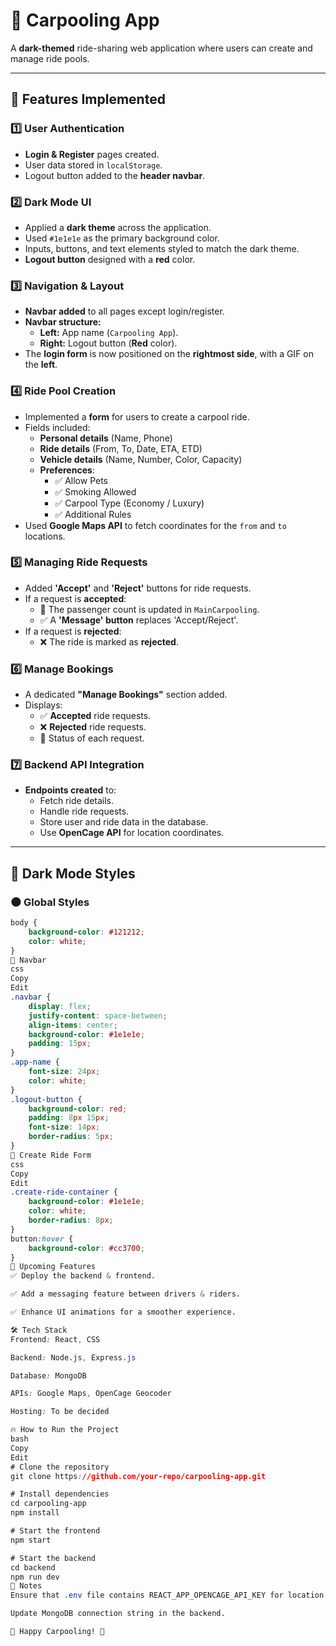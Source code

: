 # 🚗 Carpooling App

A **dark-themed** ride-sharing web application where users can create and manage ride pools.

---

## 🌟 Features Implemented

### 1️⃣ User Authentication
- **Login & Register** pages created.
- User data stored in `localStorage`.
- Logout button added to the **header navbar**.

### 2️⃣ Dark Mode UI
- Applied a **dark theme** across the application.
- Used `#1e1e1e` as the primary background color.
- Inputs, buttons, and text elements styled to match the dark theme.
- **Logout button** designed with a **red** color.

### 3️⃣ Navigation & Layout
- **Navbar added** to all pages except login/register.
- **Navbar structure:**
  - **Left:** App name (`Carpooling App`).
  - **Right:** Logout button (**Red** color).
- The **login form** is now positioned on the **rightmost side**, with a GIF on the **left**.

### 4️⃣ Ride Pool Creation
- Implemented a **form** for users to create a carpool ride.
- Fields included:
  - **Personal details** (Name, Phone)
  - **Ride details** (From, To, Date, ETA, ETD)
  - **Vehicle details** (Name, Number, Color, Capacity)
  - **Preferences**: 
    - ✅ Allow Pets
    - ✅ Smoking Allowed
    - ✅ Carpool Type (Economy / Luxury)
    - ✅ Additional Rules
- Used **Google Maps API** to fetch coordinates for the `from` and `to` locations.

### 5️⃣ Managing Ride Requests
- Added **'Accept'** and **'Reject'** buttons for ride requests.
- If a request is **accepted**:
  - 🚗 The passenger count is updated in `MainCarpooling`.
  - ✅ A **'Message' button** replaces 'Accept/Reject'.
- If a request is **rejected**:
  - ❌ The ride is marked as **rejected**.

### 6️⃣ Manage Bookings
- A dedicated **"Manage Bookings"** section added.
- Displays:
  - ✅ **Accepted** ride requests.
  - ❌ **Rejected** ride requests.
  - 🚦 Status of each request.

### 7️⃣ Backend API Integration
- **Endpoints created** to:
  - Fetch ride details.
  - Handle ride requests.
  - Store user and ride data in the database.
  - Use **OpenCage API** for location coordinates.

---

## 🎨 Dark Mode Styles

### 🌑 Global Styles
```css
body {
    background-color: #121212;
    color: white;
}
📌 Navbar
css
Copy
Edit
.navbar {
    display: flex;
    justify-content: space-between;
    align-items: center;
    background-color: #1e1e1e;
    padding: 15px;
}
.app-name {
    font-size: 24px;
    color: white;
}
.logout-button {
    background-color: red;
    padding: 8px 15px;
    font-size: 14px;
    border-radius: 5px;
}
🚗 Create Ride Form
css
Copy
Edit
.create-ride-container {
    background-color: #1e1e1e;
    color: white;
    border-radius: 8px;
}
button:hover {
    background-color: #cc3700;
}
🚀 Upcoming Features
✅ Deploy the backend & frontend.

✅ Add a messaging feature between drivers & riders.

✅ Enhance UI animations for a smoother experience.

🛠 Tech Stack
Frontend: React, CSS

Backend: Node.js, Express.js

Database: MongoDB

APIs: Google Maps, OpenCage Geocoder

Hosting: To be decided

🔥 How to Run the Project
bash
Copy
Edit
# Clone the repository
git clone https://github.com/your-repo/carpooling-app.git

# Install dependencies
cd carpooling-app
npm install

# Start the frontend
npm start

# Start the backend
cd backend
npm run dev
📌 Notes
Ensure that .env file contains REACT_APP_OPENCAGE_API_KEY for location services.

Update MongoDB connection string in the backend.

🚀 Happy Carpooling! 🏁
